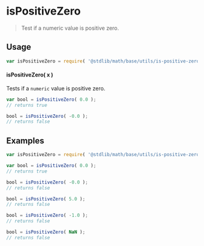 isPositiveZero
===

> Test if a numeric value is positive zero.


<section class="usage">

## Usage

``` javascript
var isPositiveZero = require( '@stdlib/math/base/utils/is-positive-zero' );
```

#### isPositiveZero( x )

Tests if a `numeric` value is positive zero.

``` javascript
var bool = isPositiveZero( 0.0 );
// returns true

bool = isPositiveZero( -0.0 );
// returns false
```

<!-- </usage> -->


<section class="examples">

## Examples

``` javascript
var isPositiveZero = require( '@stdlib/math/base/utils/is-positive-zero' );

var bool = isPositiveZero( 0.0 );
// returns true

bool = isPositiveZero( -0.0 );
// returns false

bool = isPositiveZero( 5.0 );
// returns false

bool = isPositiveZero( -1.0 );
// returns false

bool = isPositiveZero( NaN );
// returns false
```

<!-- </examples> -->


<section class="links">

<!-- </links> -->
